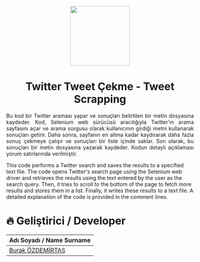<div align="center">
<img src="https://user-images.githubusercontent.com/33163650/234213477-f056efce-a826-429c-a756-4e5ae03fa4c0.png" width="160" height="160">
</div>

<h1 align="center"> Twitter Tweet Çekme - Tweet Scrapping </h1>
<p align="justify">
Bu kod bir Twitter araması yapar ve sonuçları belirtilen bir metin dosyasına kaydeder. Kod, Selenium web sürücüsü aracılığıyla Twitter'ın arama sayfasını açar ve arama sorgusu olarak kullanıcının girdiği metni kullanarak sonuçları getirir. Daha sonra, sayfanın en altına kadar kaydırarak daha fazla sonuç çekmeye çalışır ve sonuçları bir liste içinde saklar. Son olarak, bu sonuçları bir metin dosyasına yazarak kaydeder. Kodun detaylı açıklaması yorum satırlarında verilmiştir.
</p>

This code performs a Twitter search and saves the results to a specified text file. The code opens Twitter's search page using the Selenium web driver and retrieves the results using the text entered by the user as the search query. Then, it tries to scroll to the bottom of the page to fetch more results and stores them in a list. Finally, it writes these results to a text file. A detailed explanation of the code is provided in the comment lines.



# :fire: Geliştirici / Developer
| Adı Soyadı / Name Surname | 
| :--- | 
| [Burak ÖZDEMİRTAŞ](https://github.com/burakozdemirtas) |
